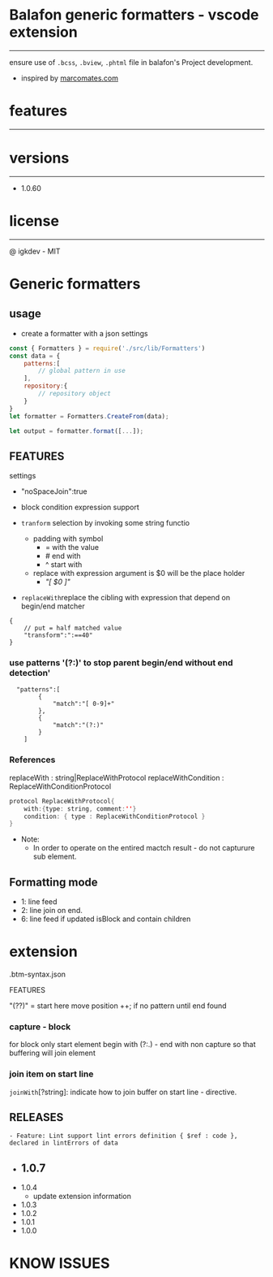 # Balafon generic formatters - vscode extension 
---
ensure use of `.bcss`, `.bview`, `.phtml` file in balafon's Project development.

- inspired by [marcomates.com](https://macromates.com/manual/en/language_grammars) 

# features
---

# versions
---
- 1.0.60

# license
---
@ igkdev - MIT




# Generic formatters 

## usage

- create a formatter with a json settings 

```js
const { Formatters } = require('./src/lib/Formatters')
const data = {
    patterns:[
        // global pattern in use
    ],
    repository:{
        // repository object
    }
}
let formatter = Formatters.CreateFrom(data);

let output = formatter.format([...]);

```

## FEATURES

settings
- "noSpaceJoin":true  
- block condition expression support

- `tranform` selection by invoking some string functio
    - padding with symbol
        - = with the value
        - \# end with
        - ^ start with
    - replace with expression argument is $0 will be the place holder
        - _"[ $0 ]"_
- `replaceWith`replace the cibling with expression that depend on begin/end matcher

```jsonc
{
    // put = half matched value
    "transform":":==40"
}
```

### use patterns '(?:)' to stop parent begin/end without end detection'
```jsonc
  "patterns":[
        {
            "match":"[ 0-9]+"
        },
        {
            "match":"(?:)"                            
        }
    ]
```

### References

replaceWith : string|ReplaceWithProtocol
replaceWithCondition : ReplaceWithConditionProtocol

```java
protocol ReplaceWithProtocol{
    with:{type: string, comment:''}
    condition: { type : ReplaceWithConditionProtocol }
}

```

- Note: 
    - In order to operate on the entired mactch result - do not capturure sub element. 


## Formatting mode 
- 1: line feed
- 2: line join on end.
- 6: line feed if updated isBlock and contain children


# extension 
.btm-syntax.json

FEATURES 

"(??)" = start here move position ++; if no pattern until end found

### capture - block
for block only start element begin with (?:.) - end with non capture so that buffering will join
element

### join item on start line 
`joinWith`[?string]: indicate how to join buffer on start line - directive.


## RELEASES
    - Feature: Lint support lint errors definition { $ref : code }, declared in lintErrors of data
- 1.0.7
    - 
- 1.0.4
    - update extension information
- 1.0.3
- 1.0.2
- 1.0.1
- 1.0.0

# KNOW ISSUES

